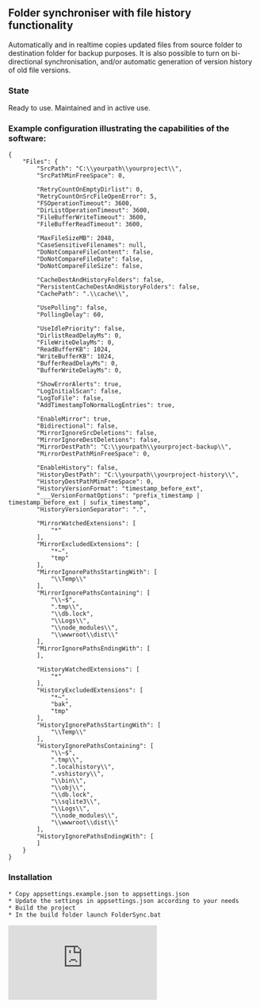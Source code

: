 ## Folder synchroniser with file history functionality
Automatically and in realtime copies updated files from source folder to destination folder for backup purposes. It is also possible to turn on bi-directional synchronisation, and/or automatic generation of version history of old file versions. 

### State
Ready to use. Maintained and in active use.

### Example configuration illustrating the capabilities of the software:

	{
		"Files": {
			"SrcPath": "C:\\yourpath\\yourproject\\",
			"SrcPathMinFreeSpace": 0,

			"RetryCountOnEmptyDirlist": 0,
			"RetryCountOnSrcFileOpenError": 5,
			"FSOperationTimeout": 3600,
			"DirListOperationTimeout": 3600,
			"FileBufferWriteTimeout": 3600,
			"FileBufferReadTimeout": 3600,

			"MaxFileSizeMB": 2048,
			"CaseSensitiveFilenames": null,
			"DoNotCompareFileContent": false,
			"DoNotCompareFileDate": false,
			"DoNotCompareFileSize": false,
			
			"CacheDestAndHistoryFolders": false,
			"PersistentCacheDestAndHistoryFolders": false,
			"CachePath": ".\\cache\\",

			"UsePolling": false,
			"PollingDelay": 60,

			"UseIdlePriority": false,
			"DirlistReadDelayMs": 0,
			"FileWriteDelayMs": 0,
			"ReadBufferKB": 1024,
			"WriteBufferKB": 1024,
			"BufferReadDelayMs": 0,
			"BufferWriteDelayMs": 0,

			"ShowErrorAlerts": true,
			"LogInitialScan": false,
			"LogToFile": false,
			"AddTimestampToNormalLogEntries": true,

			"EnableMirror": true,
			"Bidirectional": false,
			"MirrorIgnoreSrcDeletions": false,
			"MirrorIgnoreDestDeletions": false,
			"MirrorDestPath": "C:\\yourpath\\yourproject-backup\\",
			"MirrorDestPathMinFreeSpace": 0,

			"EnableHistory": false,
			"HistoryDestPath": "C:\\yourpath\\yourproject-history\\",
			"HistoryDestPathMinFreeSpace": 0,
			"HistoryVersionFormat": "timestamp_before_ext",
			"___VersionFormatOptions": "prefix_timestamp | timestamp_before_ext | sufix_timestamp",
			"HistoryVersionSeparator": ".",

			"MirrorWatchedExtensions": [
				"*"
			],
			"MirrorExcludedExtensions": [
				"*~",
				"tmp"
			],
			"MirrorIgnorePathsStartingWith": [
				"\\Temp\\"
			],
			"MirrorIgnorePathsContaining": [
				"\\~$",
				".tmp\\",
				"\\db.lock",
				"\\Logs\\",
				"\\node_modules\\",
				"\\wwwroot\\dist\\"
			],
			"MirrorIgnorePathsEndingWith": [
			],

			"HistoryWatchedExtensions": [
				"*"
			],
			"HistoryExcludedExtensions": [
				"*~",
				"bak",
				"tmp"
			],
			"HistoryIgnorePathsStartingWith": [
				"\\Temp\\"
			],
			"HistoryIgnorePathsContaining": [
				"\\~$",
				".tmp\\",
				".localhistory\\",
				".vshistory\\",
				"\\bin\\",
				"\\obj\\",
				"\\db.lock",
				"\\sqlite3\\",
				"\\Logs\\",
				"\\node_modules\\",
				"\\wwwroot\\dist\\"
			],
			"HistoryIgnorePathsEndingWith": [
			]
		}
	}


### Installation

    * Copy appsettings.example.json to appsettings.json
    * Update the settings in appsettings.json according to your needs
    * Build the project
    * In the build folder launch FolderSync.bat


[![Analytics](https://ga-beacon.appspot.com/UA-351728-28/FolderSyncNet/README.md?pixel)](https://github.com/igrigorik/ga-beacon)   
    
    
